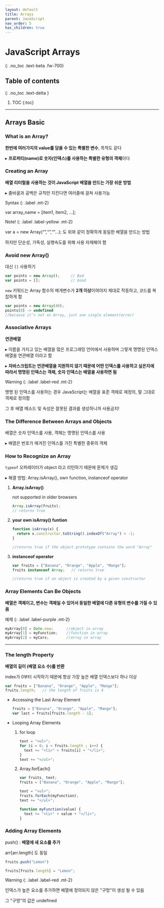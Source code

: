 ```yaml
---
layout: default
title: Arrays
parent: JavaScript
nav_order: 5
has_children: true
---
```


# JavaScript Arrays
{: .no_toc .text-beta .fw-700}

## Table of contents
{: .no_toc .text-delta }

1. TOC
{:toc}

---

## Arrays Basic

### What is an Array?

**한번에 여러가지의 value를 담을 수 있는 특별한 변수**, 목적도 같다

&#9656; **프로퍼티(name)로 숫자(인덱스)를 사용하는 특별한 유형의 객체**이다

### Creating an Array

**배열 리터럴을 사용하는 것이 JavaScript 배열을 만드는 가장 쉬운 방법**

&#9656; 줄바꿈과 공백은 규칙만 지킨다면 여러줄에 걸쳐 사용가능

Syntax
{: .label .mt-2}
<div class="code-example" markdown="1">
var array_name = [item1, item2, ...];
</div>

Note!
{: .label .label-yellow .mt-2}
<div class="code-example" markdown="1">
var a = new Array(“”,“”,“”...); 도 위와 같이 정확하게 동일한 배열을 만드는 방법

하지만 단순성, 가독성, 실행속도를 위해 사용 자제해야 함
</div>

### Avoid new Array()

대신 `[]` 사용하기

```js
var points = new Array();     // Bad
var points = [];              // Good 
```

`new` 키워드는 Array 함수의 매개변수가 **2개 이상**이여야지 제대로 작동하고, 코드를 복잡하게 함

```js
var points = new Array(40);  
points[0] -> undefined	
//because it’s not an Array, just one single element(error)
```

### Associative Arrays

**연관배열**

&#9656; 이름을 가지고 있는 배열을 많은 프로그래밍 언어에서 사용하며 그렇게 명명된 인덱스 배열을 연관배열 이라고 함

&#9656; **자바스크립트는 연관배열을 지원하지 않기 때문에 어떤 인덱스를 사용하고 싶은지에 따라서 명명된 인덱스는 객체, 숫자 인덱스는 배열을 사용하면 됨**

Warning
{: .label .label-red .mt-2}
<div class="code-example" markdown="1">
명명 된 인덱스를 사용하는 경우 JavaScript는 배열을 표준 객체로 재정의, 말 그대로 객체로 정의함

그 후 배열 메소드 및 속성은 잘못된 결과를 생성하니까 사용금지!
</div>

### The Difference Between Arrays and Objects

배열은 숫자 인덱스를 사용, 객체는 명명된 인덱스를 사용

&#9656; 배열은 번호가 매겨진 인덱스를 가진 특별한 종류의 객체

### How to Recognize an Array

`typeof` 오퍼레이터가 object 라고 리턴하기 때문에 문제가 생김

&#9656; 해결 방법: Array.isArray(), own function, instanceof operator

1. **Array.isArray()**
    
    not supported in older browsers
    
    ```js
    Array.isArray(fruits);   
    // returns true
    ```

2. **your own isArray() funtion**
    
    ```js
	function isArray(x) {
	  return x.constructor.toString().indexOf("Array") > -1;
	}

    //returns true if the object prototype contains the word "Array"
    ```
    
3. **instanceof operator**
    
    ```js
    var fruits = ["Banana", "Orange", "Apple", "Mango"];
	fruits instanceof Array;   // returns true

    //returns true if an object is created by a given constructor
    ```
    
### Array Elements Can Be Objects

**배열은 객체이고, 변수는 객체일 수 있어서 동일한 배열에 다른 유형의 변수를 가질 수 있음**

예제
{: .label .label-purple .mt-2}
```js
myArray[0] = Date.now;      //object in array
myArray[1] = myFunction;    //function in array
myArray[2] = myCars;        //array in array
```

---

### The length Property

**배열의 길이 (배열 요소 수)를 반환**

index가 0부터 시작하기 때문에 항상 가장 높은 배열 인덱스보다 하나 이상

```js
var fruits = ["Banana", "Orange", "Apple", "Mango"];
fruits.length;   // the length of fruits is 4
```

* Accessing the Last Array Element

    ```js
    fruits = ["Banana", "Orange", "Apple", "Mango"];
    var last = fruits[fruits.length - 1];
    ```
    
* Looping Array Elements

    1. for loop

        ```js
        text = "<ul>";
        for (i = 0; i < fruits.length ; i++) {
          text += "<li>" + fruits[i] + "</li>";
        }
        text += "</ul>";
        ```

    2. Array.forEach()

        ```js
        var fruits, text;
        fruits = ["Banana", "Orange", "Apple", "Mango"];

        text = "<ul>";
        fruits.forEach(myFunction);
        text += "</ul>";

        function myFunction(value) {
          text += "<li>" + value + "</li>";
        }
        ```

### Adding Array Elements

push() : **배열에 새 요소를 추가**

arr[arr.length] 도 동일

```js
fruits.push("Lemon")

fruits[fruits.length] = "Lemon";
```

Warning
{: .label .label-red .mt-2}
<div class="code-example" markdown="1">
인덱스가 높은 요소를 추가하면 배열에 정의되지 않은 "구멍"이 생성 될 수 있음

그 "구멍"의 값은 undefined
</div>
